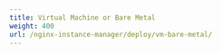 ```yaml
---
title: Virtual Machine or Bare Metal
weight: 400
url: /nginx-instance-manager/deploy/vm-bare-metal/
---
```


